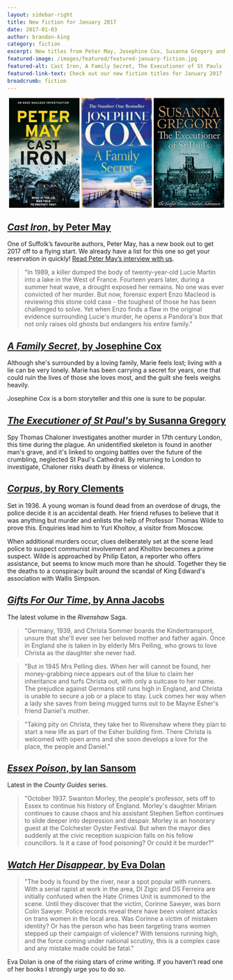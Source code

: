 ```yaml
---
layout: sidebar-right
title: New fiction for January 2017
date: 2017-01-03
author: brandon-king
category: fiction
excerpt: New titles from Peter May, Josephine Cox, Susanna Gregory and more
featured-image: /images/featured/featured-january-fiction.jpg
featured-alt: Cast Iron, A Family Secret, The Executioner of St Pauls
featured-link-text: Check out our new fiction titles for January 2017
breadcrumb: fiction
---
```


![Cast Iron, A Family Secret, The Executioner of St Pauls](/images/featured/featured-january-fiction.jpg)

## [<cite>Cast Iron</cite>, by Peter May](https://suffolk.spydus.co.uk/cgi-bin/spydus.exe/ENQ/OPAC/BIBENQ?BRN=2079953)

One of Suffolk’s favourite authors, Peter May, has a new book out to get 2017 off to a flying start. We already have a list for this one so get your reservation in quickly! [Read Peter May’s interview with us](/new-suggestions/meet-the-author/meet-the-author-peter-may/).

> "In 1989, a killer dumped the body of twenty-year-old Lucie Martin into a lake in the West of France. Fourteen years later, during a summer heat wave, a drought exposed her remains. No one was ever convicted of her murder. But now, forensic expert Enzo Macleod is reviewing this stone cold case - the toughest of those he has been challenged to solve. Yet when Enzo finds a flaw in the original evidence surrounding Lucie's murder, he opens a Pandora's box that not only raises old ghosts but endangers his entire family."

## [<cite>A Family Secret</cite>, by Josephine Cox](https://suffolk.spydus.co.uk/cgi-bin/spydus.exe/ENQ/OPAC/BIBENQ?BRN=1887252)

Although she's surrounded by a loving family, Marie feels lost; living with a lie can be very lonely. Marie has been carrying a secret for years, one that could ruin the lives of those she loves most, and the guilt she feels weighs heavily.

Josephine Cox is a born storyteller and this one is sure to be popular.

## [<cite>The Executioner of St Paul's</cite> by Susanna Gregory](https://suffolk.spydus.co.uk/cgi-bin/spydus.exe/ENQ/OPAC/BIBENQ?BRN=2080527)

Spy Thomas Chaloner investigates another murder in 17th century London, this time during the plague. An unidentified skeleton is found in another man's grave, and it's linked to ongoing battles over the future of the crumbling, neglected St Paul's Cathedral. By returning to London to investigate, Chaloner risks death by illness or violence.

## [<cite>Corpus</cite>, by Rory Clements](https://suffolk.spydus.co.uk/cgi-bin/spydus.exe/ENQ/OPAC/BIBENQ?BRN=2067952)

Set in 1936. A young woman is found dead from an overdose of drugs, the police decide it is an accidental death. Her friend refuses to believe that it was anything but murder and enlists the help of Professor Thomas Wilde to prove this. Enquiries lead him to Yuri Kholtov, a visitor from Moscow.

When additional murders occur, clues deliberately set at the scene lead police to suspect communist involvement and Kholtov becomes a prime suspect. Wilde is approached by Philip Eaton, a reporter who offers assistance, but seems to know much more than he should. Together they tie the deaths to a conspiracy built around the scandal of King Edward's association with Wallis Simpson.

## [<cite>Gifts For Our Time</cite>, by Anna Jacobs](https://suffolk.spydus.co.uk/cgi-bin/spydus.exe/ENQ/OPAC/BIBENQ?BRN=2080600)

The latest volume in the <cite>Rivenshaw</cite> Saga.

> "Germany, 1939, and Christa Sommer boards the Kindertransport, unsure that she'll ever see her beloved mother and father again. Once in England she is taken in by elderly Mrs Pelling, who grows to love Christa as the daughter she never had.

> "But in 1945 Mrs Pelling dies. When her will cannot be found, her money-grabbing niece appears out of the blue to claim her inheritance and turfs Christa out, with only a suitcase to her name. The prejudice against Germans still runs high in England, and Christa is unable to secure a job or a place to stay. Luck comes her way when a lady she saves from being mugged turns out to be Mayne Esher's friend Daniel's mother.

> "Taking pity on Christa, they take her to Rivenshaw where they plan to start a new life as part of the Esher building firm. There Christa is welcomed with open arms and she soon develops a love for the place, the people and Daniel."

## [<cite>Essex Poison</cite>, by Ian Sansom](https://suffolk.spydus.co.uk/cgi-bin/spydus.exe/ENQ/OPAC/BIBENQ?BRN=2080406)

Latest in the <cite>County Guides</cite> series.

> "October 1937. Swanton Morley, the people's professor, sets off to Essex to continue his history of England. Morley's daughter Miriam continues to cause chaos and his assistant Stephen Sefton continues to slide deeper into depression and despair. Morley is an honorary guest at the Colchester Oyster Festival. But when the mayor dies suddenly at the civic reception suspicion falls on his fellow councillors. Is it a case of food poisoning? Or could it be murder?"

## [<cite>Watch Her Disappear</cite>, by Eva Dolan](https://suffolk.spydus.co.uk/cgi-bin/spydus.exe/ENQ/OPAC/BIBENQ?BRN=2080754)

> "The body is found by the river, near a spot popular with runners. With a serial rapist at work in the area, DI Zigic and DS Ferreira are initially confused when the Hate Crimes Unit is summoned to the scene. Until they discover that the victim, Corinne Sawyer, was born Colin Sawyer. Police records reveal there have been violent attacks on trans women in the local area. Was Corinne a victim of mistaken identity? Or has the person who has been targeting trans women stepped up their campaign of violence? With tensions running high, and the force coming under national scrutiny, this is a complex case and any mistake made could be fatal."

Eva Dolan is one of the rising stars of crime writing. If you haven’t read one of her books I strongly urge you to do so.
